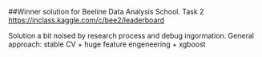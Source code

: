 ##Winner solution for Beeline Data Analysis School. Task 2
https://inclass.kaggle.com/c/bee2/leaderboard

Solution a bit noised by research process and debug ingormation.
General approach: stable CV + huge feature engeneering + xgboost
